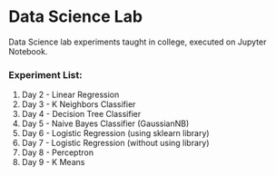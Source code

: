# Data Science Lab

Data Science lab experiments taught in college, executed on Jupyter Notebook.

### Experiment List:

1. Day 2 - Linear Regression
2. Day 3 - K Neighbors Classifier
3. Day 4 - Decision Tree Classifier
4. Day 5 - Naive Bayes Classifier (GaussianNB)
5. Day 6 - Logistic Regression (using sklearn library)
6. Day 7 - Logistic Regression (without using library)
7. Day 8 - Perceptron
8. Day 9 - K Means
